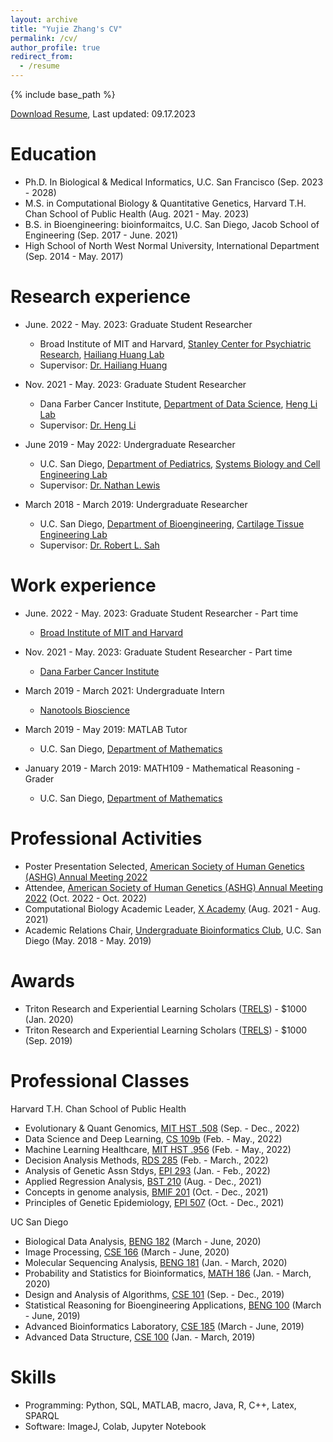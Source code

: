 ```yaml
---
layout: archive
title: "Yujie Zhang's CV"
permalink: /cv/
author_profile: true
redirect_from:
  - /resume
---
```


{% include base_path %}

<a href="https://github.com/yuz682/yuz682.github.io/raw/master/files/YujieZhangResume_08292023.pdf" download>Download Resume</a>, Last updated: 09.17.2023

Education
======
* Ph.D. In Biological & Medical Informatics, U.C. San Francisco (Sep. 2023 - 2028)
* M.S. in Computational Biology & Quantitative Genetics, Harvard T.H. Chan School of Public Health (Aug. 2021 - May. 2023)
* B.S. in Bioengineering: bioinformaitcs, U.C. San Diego, Jacob School of Engineering (Sep. 2017 - June. 2021)
* High School of North West Normal University, International Department (Sep. 2014 - May. 2017)

Research experience
======
* June. 2022 - May. 2023: Graduate Student Researcher
  * Broad Institute of MIT and Harvard, [Stanley Center for Psychiatric Research](https://www.broadinstitute.org/stanley), [Hailiang Huang Lab](https://huanglab.ac/)
  * Supervisor: [Dr. Hailiang Huang](https://scholar.harvard.edu/huang/bio)

* Nov. 2021 - May. 2023: Graduate Student Researcher
  * Dana Farber Cancer Institute, [Department of Data Science](https://ds.dfci.harvard.edu/), [Heng Li Lab](https://hlilab.github.io/)
  * Supervisor: [Dr. Heng Li](https://www.dana-farber.org/find-a-doctor/heng-li/)

* June 2019 - May 2022: Undergraduate Researcher
  * U.C. San Diego, [Department of Pediatrics](https://medschool.ucsd.edu/som/pediatrics/Pages/default.aspx), [Systems Biology and Cell Engineering Lab](http://lewislab.ucsd.edu)
  * Supervisor: [Dr. Nathan Lewis](https://profiles.ucsd.edu/nathan.lewis)
  
* March 2018 - March 2019: Undergraduate Researcher
  * U.C. San Diego, [Department of Bioengineering](http://be.ucsd.edu), [Cartilage Tissue Engineering Lab](https://sites.google.com/a/eng.ucsd.edu/cte/home/)
  * Supervisor: [Dr. Robert L. Sah](https://iem.ucsd.edu/people/profiles/robert-sah.html)

Work experience
======
* June. 2022 - May. 2023: Graduate Student Researcher - Part time
  * [Broad Institute of MIT and Harvard](https://www.broadinstitute.org/)

* Nov. 2021 - May. 2023: Graduate Student Researcher - Part time
  * [Dana Farber Cancer Institute](https://www.dana-farber.org/)

* March 2019 - March 2021: Undergraduate Intern
  * [Nanotools Bioscience](https://www.nanotoolsbio.com)

* March 2019 - May 2019: MATLAB Tutor
  * U.C. San Diego, [Department of Mathematics](https://math.ucsd.edu)
  
* January 2019 - March 2019: MATH109 - Mathematical Reasoning - Grader
  * U.C. San Diego, [Department of Mathematics](https://math.ucsd.edu)

Professional Activities
======
* Poster Presentation Selected, [American Society of Human Genetics (ASHG) Annual Meeting 2022](https://www.ashg.org/meetings/2023meeting/)
* Attendee, [American Society of Human Genetics (ASHG) Annual Meeting 2022](https://www.ashg.org/meetings/2022-annual-meeting/) (Oct. 2022 - Oct. 2022)
* Computational Biology Academic Leader, [X Academy](https://xacademy.cc/) (Aug. 2021 - Aug. 2021)
* Academic Relations Chair, [Undergraduate Bioinformatics Club](https://ubicucsd.github.io), U.C. San Diego (May. 2018 - May. 2019)

Awards
======

* Triton Research and Experiential Learning Scholars ([TRELS](https://ubicucsd.github.io)) - $1000 (Jan. 2020)
* Triton Research and Experiential Learning Scholars ([TRELS](https://ubicucsd.github.io)) - $1000 (Sep. 2019)

Professional Classes
======
Harvard T.H. Chan School of Public Health
* Evolutionary & Quant Genomics, [MIT HST .508](http://student.mit.edu/catalog/mHSTa.html#:~:text=HST.-,508,-Evolutionary%20and%20Quantitative) (Sep. - Dec., 2022)
* Data Science and Deep Learning, [CS 109b](https://www.coursicle.com/harvard/courses/COMPSCI/109B/) (Feb. - May., 2022)
* Machine Learning Healthcare, [MIT HST .956](https://mlhcmit.github.io/) (Feb. - May., 2022)
* Decision Analysis Methods, [RDS 285](https://www.coursicle.com/harvard/courses/RDS/285/) (Feb. - March., 2022)
* Analysis of Genetic Assn Stdys, [EPI 293](https://www.coursicle.com/harvard/courses/EPI/293/) (Jan. - Feb., 2022)
* Applied Regression Analysis, [BST 210](https://www.coursicle.com/harvard/courses/BST/210/) (Aug. - Dec., 2021)
* Concepts in genome analysis, [BMIF 201](https://www.coursicle.com/harvard/courses/BMIF/201/) (Oct. - Dec., 2021)
* Principles of Genetic Epidemiology, [EPI 507](https://www.coursicle.com/harvard/courses/EPI/507/) (Oct. - Dec., 2021)

UC San Diego
* Biological Data Analysis, [BENG 182](https://www.ucsd.edu/catalog/courses/BENG.html) (March - June, 2020)
* Image Processing, [CSE 166](https://www.ucsd.edu/catalog/courses/CSE.html) (March - June, 2020)
* Molecular Sequencing Analysis, [BENG 181](https://www.ucsd.edu/catalog/courses/BENG.html) (Jan. - March, 2020)
* Probability and Statistics for Bioinformatics, [MATH 186](https://www.ucsd.edu/catalog/courses/MATH.html) (Jan. - March, 2020)
* Design and Analysis of Algorithms, [CSE 101](https://www.ucsd.edu/catalog/courses/CSE.html) (Sep. - Dec., 2019)
* Statistical Reasoning for Bioengineering Applications, [BENG 100](https://www.ucsd.edu/catalog/courses/BENG.html) (March - June, 2019)
* Advanced Bioinformatics Laboratory, [CSE 185](https://www.ucsd.edu/catalog/courses/CSE.html) (March - June, 2019)
* Advanced Data Structure, [CSE 100](https://www.ucsd.edu/catalog/courses/CSE.html) (Jan. - March, 2019)

Skills
======
* Programming: Python, SQL, MATLAB, macro, Java, R, C++, Latex, SPARQL
* Software: ImageJ, Colab, Jupyter Notebook
